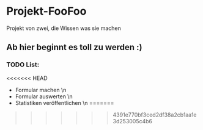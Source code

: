 # Projekt-FooFoo
Projekt von zwei, die Wissen was sie machen

## Ab hier beginnt es toll zu werden :)

### TODO List:
<<<<<<< HEAD
- Formular machen \n
- Formular auswerten \n
- Statistiken veröffentlichen \n
=======
>>>>>>> 4391e770bf3ced2df38a2cb1aa1e3d253005c4b6
